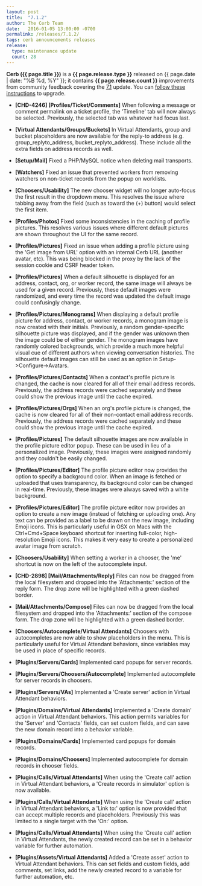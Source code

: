 ```yaml
---
layout: post
title:  "7.1.2"
author: The Cerb Team
date:   2016-01-05 13:00:00 -0700
permalink: /releases/7.1.2/
tags: cerb announcements releases
release:
  type: maintenance update
  count: 28
---
```


**Cerb ({{ page.title }})** is a **{{ page.release.type }}** released on {{ page.date | date: "%B %d, %Y" }}; it contains **{{ page.release.count }}** improvements from community feedback covering the [7.1](/releases/7.1/) update. You can [follow these instructions](/docs/upgrading/) to upgrade.

* **[CHD-4246] [Profiles/Ticket/Comments]** When following a message or comment permalink on a ticket profile, the 'Timeline' tab will now always be selected. Previously, the selected tab was whatever had focus last.

* **[Virtual Attendants/Groups/Buckets]** In Virtual Attendants, group and bucket placeholders are now available for the reply-to address (e.g. group_replyto_address, bucket_replyto_address). These include all the extra fields on address records as well.

* **[Setup/Mail]** Fixed a PHP/MySQL notice when deleting mail transports.

* **[Watchers]** Fixed an issue that prevented workers from removing watchers on non-ticket records from the popup on worklists.

* **[Choosers/Usability]** The new chooser widget will no longer auto-focus the first result in the dropdown menu. This resolves the issue where tabbing away from the field (such as toward the (+) button) would select the first item.

* **[Profiles/Photos]** Fixed some inconsistencies in the caching of profile pictures. This resolves various issues where different default pictures are shown throughout the UI for the same record.

* **[Profiles/Pictures]** Fixed an issue when adding a profile picture using the 'Get image from URL' option with an internal Cerb URL (another avatar, etc). This was being blocked in the proxy by the lack of the session cookie and CSRF header token.

* **[Profiles/Pictures]** When a default silhouette is displayed for an address, contact, org, or worker record, the same image will always be used for a given record. Previously, these default images were randomized, and every time the record was updated the default image could confusingly change.

* **[Profiles/Pictures/Monograms]** When displaying a default profile picture for address, contact, or worker records, a monogram image is now created with their initials. Previously, a random gender-specific silhouette picture was displayed, and if the gender was unknown then the image could be of either gender. The monogram images have randomly colored backgrounds, which provide a much more helpful visual cue of different authors when viewing conversation histories. The silhouette default images can still be used as an option in Setup->Configure->Avatars.

* **[Profiles/Pictures/Contacts]** When a contact's profile picture is changed, the cache is now cleared for all of their email address records. Previously, the address records were cached separately and these could show the previous image until the cache expired.

* **[Profiles/Pictures/Orgs]** When an org's profile picture is changed, the cache is now cleared for all of their non-contact email address records. Previously, the address records were cached separately and these could show the previous image until the cache expired.

* **[Profiles/Pictures]** The default silhouette images are now available in the profile picture editor popup. These can be used in lieu of a personalized image. Previously, these images were assigned randomly and they couldn't be easily changed.

* **[Profiles/Pictures/Editor]** The profile picture editor now provides the option to specify a background color. When an image is fetched or uploaded that uses transparency, its background color can be changed in real-time. Previously, these images were always saved with a white background.

* **[Profiles/Pictures/Editor]** The profile picture editor now provides an option to create a new image (instead of fetching or uploading one). Any text can be provided as a label to be drawn on the new image, including Emoji icons. This is particularly useful in OSX on Macs with the Ctrl+Cmd+Space keyboard shortcut for inserting full-color, high-resolution Emoji icons. This makes it very easy to create a personalized avatar image from scratch.

* **[Choosers/Usability]** When setting a worker in a chooser, the 'me' shortcut is now on the left of the autocomplete input.

* **[CHD-2898] [Mail/Attachments/Reply]** Files can now be dragged from the local filesystem and dropped into the 'Attachments:' section of the reply form.  The drop zone will be highlighted with a green dashed border.

* **[Mail/Attachments/Compose]** Files can now be dragged from the local filesystem and dropped into the 'Attachments:' section of the compose form.  The drop zone will be highlighted with a green dashed border.

* **[Choosers/Autocomplete/Virtual Attendants]** Choosers with autocompletes are now able to show placeholders in the menu. This is particularly useful for Virtual Attendant behaviors, since variables may be used in place of specific records.

* **[Plugins/Servers/Cards]** Implemented card popups for server records.

* **[Plugins/Servers/Choosers/Autocomplete]** Implemented autocomplete for server records in choosers.

* **[Plugins/Servers/VAs]** Implemented a 'Create server' action in Virtual Attendant behaviors.

* **[Plugins/Domains/Virtual Attendants]** Implemented a 'Create domain' action in Virtual Attendant behaviors. This action permits variables for the 'Server' and 'Contacts' fields, can set custom fields, and can save the new domain record into a behavior variable.

* **[Plugins/Domains/Cards]** Implemented card popups for domain records.

* **[Plugins/Domains/Choosers]** Implemented autocomplete for domain records in chooser fields.

* **[Plugins/Calls/Virtual Attendants]** When using the 'Create call' action in Virtual Attendant behaviors, a 'Create records in simulator' option is now available.

* **[Plugins/Calls/Virtual Attendants]** When using the 'Create call' action in Virtual Attendant behaviors, a 'Link to:' option is now provided that can accept multiple records and placeholders. Previously this was limited to a single target with the 'On:' option.

* **[Plugins/Calls/Virtual Attendants]** When using the 'Create call' action in Virtual Attendants, the newly created record can be set in a behavior variable for further automation.

* **[Plugins/Assets/Virtual Attendants]** Added a 'Create asset' action to Virtual Attendant behaviors. This can set fields and custom fields, add comments, set links, add the newly created record to a variable for further automation, etc.
